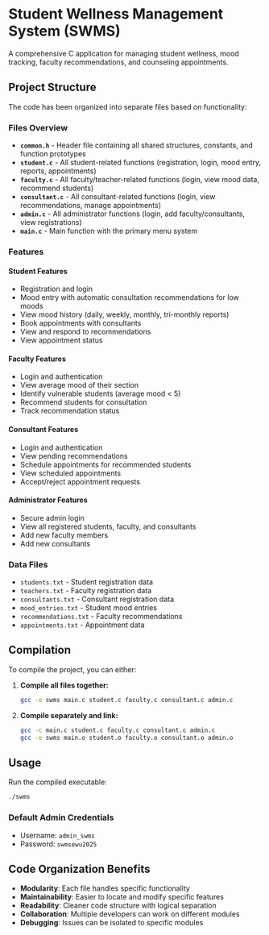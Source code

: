 # Student Wellness Management System (SWMS)


A comprehensive C application for managing student wellness, mood tracking, faculty recommendations, and counseling appointments.

## Project Structure

The code has been organized into separate files based on functionality:

### Files Overview

- **`common.h`** - Header file containing all shared structures, constants, and function prototypes
- **`student.c`** - All student-related functions (registration, login, mood entry, reports, appointments)
- **`faculty.c`** - All faculty/teacher-related functions (login, view mood data, recommend students)
- **`consultant.c`** - All consultant-related functions (login, view recommendations, manage appointments)
- **`admin.c`** - All administrator functions (login, add faculty/consultants, view registrations)
- **`main.c`** - Main function with the primary menu system

### Features

#### Student Features
- Registration and login
- Mood entry with automatic consultation recommendations for low moods
- View mood history (daily, weekly, monthly, tri-monthly reports)
- Book appointments with consultants
- View and respond to recommendations
- View appointment status

#### Faculty Features
- Login and authentication
- View average mood of their section
- Identify vulnerable students (average mood < 5)
- Recommend students for consultation
- Track recommendation status

#### Consultant Features
- Login and authentication
- View pending recommendations
- Schedule appointments for recommended students
- View scheduled appointments
- Accept/reject appointment requests

#### Administrator Features
- Secure admin login
- View all registered students, faculty, and consultants
- Add new faculty members
- Add new consultants

### Data Files
- `students.txt` - Student registration data
- `teachers.txt` - Faculty registration data
- `consultants.txt` - Consultant registration data
- `mood_entries.txt` - Student mood entries
- `recommendations.txt` - Faculty recommendations
- `appointments.txt` - Appointment data

## Compilation

To compile the project, you can either:

1. **Compile all files together:**
   ```bash
   gcc -o swms main.c student.c faculty.c consultant.c admin.c
   ```

2. **Compile separately and link:**
   ```bash
   gcc -c main.c student.c faculty.c consultant.c admin.c
   gcc -o swms main.o student.o faculty.o consultant.o admin.o
   ```

## Usage

Run the compiled executable:
```bash
./swms
```

### Default Admin Credentials
- Username: `admin_swms`
- Password: `swmsewu2025`

## Code Organization Benefits

- **Modularity**: Each file handles specific functionality
- **Maintainability**: Easier to locate and modify specific features
- **Readability**: Cleaner code structure with logical separation
- **Collaboration**: Multiple developers can work on different modules
- **Debugging**: Issues can be isolated to specific modules
